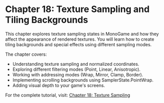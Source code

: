 # Chapter 18: Texture Sampling and Tiling Backgrounds

This chapter explores texture sampling states in MonoGame and how they affect the appearance of rendered textures. You will learn how to create tiling backgrounds and special effects using different sampling modes.

The chapter covers:

- Understanding texture sampling and normalized coordinates.
- Exploring different filtering modes (Point, Linear, Anisotropic).
- Working with addressing modes (Wrap, Mirror, Clamp, Border).
- Implementing scrolling backgrounds using SamplerState.PointWrap.
- Adding visual depth to your game's screens.

For the complete tutorial, visit: [Chapter 18: Texture Sampling](https://docs.monogame.net/articles/tutorials/building_2d_games/18_texture_sampling/)
